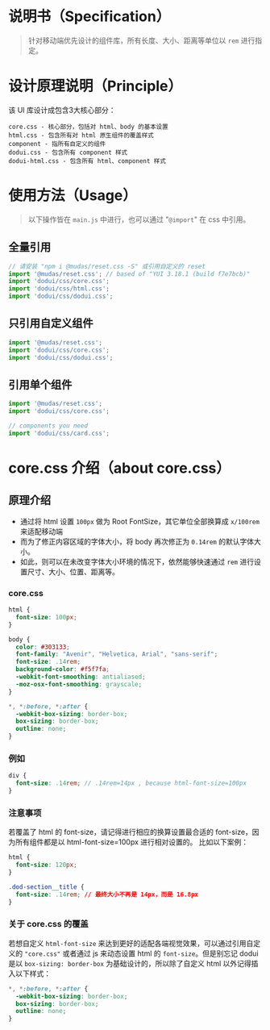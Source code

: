 说明书（Specification）
===
> 针对移动端优先设计的组件库，所有长度、大小、距离等单位以 `rem` 进行指定。

# 设计原理说明（Principle）
该 UI 库设计成包含3大核心部分：
```
core.css - 核心部分，包括对 html、body 的基本设置
html.css - 包含所有对 html 原生组件的覆盖样式
component - 指所有自定义的组件
dodui.css - 包含所有 component 样式
dodui-html.css - 包含所有 html、component 样式
```

# 使用方法（Usage）
> 以下操作皆在 `main.js` 中进行，也可以通过 "`@import`" 在 css 中引用。

## 全量引用
```js
// 请安装 "npm i @mudas/reset.css -S" 或引用自定义的 reset
import '@mudas/reset.css'; // based of "YUI 3.18.1 (build f7e7bcb)"
import 'dodui/css/core.css';
import 'dodui/css/html.css';
import 'dodui/css/dodui.css';
```

## 只引用自定义组件
```js
import '@mudas/reset.css';
import 'dodui/css/core.css';
import 'dodui/css/dodui.css';
```

## 引用单个组件
```js
import '@mudas/reset.css';
import 'dodui/css/core.css';

// components you need
import 'dodui/css/card.css';
```

# core.css 介绍（about core.css）
## 原理介绍
- 通过将 html 设置 `100px` 做为 Root FontSize，其它单位全部换算成 `x/100rem` 来适配移动端
- 而为了修正内容区域的字体大小，将 body 再次修正为 `0.14rem` 的默认字体大小。
- 如此，则可以在未改变字体大小环境的情况下，依然能够快速通过 `rem` 进行设置尺寸、大小、位置、距离等。

### core.css
```css
html {
  font-size: 100px; 
}

body {
  color: #303133;
  font-family: "Avenir", "Helvetica, Arial", "sans-serif";
  font-size: .14rem;
  background-color: #f5f7fa;
  -webkit-font-smoothing: antialiased;
  -moz-osx-font-smoothing: grayscale; 
}

*, *:before, *:after {
  -webkit-box-sizing: border-box;
  box-sizing: border-box;
  outline: none; 
}
```

### 例如
```scss
div {
  font-size: .14rem; // .14rem=14px , because html-font-size=100px
}
```

### 注意事项
若覆盖了 html 的 font-size，请记得进行相应的换算设置最合适的 font-size，因为所有组件都是以 html-font-size=100px 进行相对设置的。
比如以下案例：
```css
html {
  font-size: 120px;
}

.dod-section__title {
  font-size: .14rem; // 最终大小不再是 14px，而是 16.8px
}
```

### 关于 core.css 的覆盖
若想自定义 `html-font-size` 来达到更好的适配各端视觉效果，可以通过引用自定义的 `"core.css"` 或者通过 js 来动态设置 html 的 `font-size`。但是别忘记 dodui 是以 `box-sizing: border-box` 为基础设计的，所以除了自定义 html 以外记得插入以下样式：
```css
*, *:before, *:after {
  -webkit-box-sizing: border-box;
  box-sizing: border-box;
  outline: none; 
}
```

